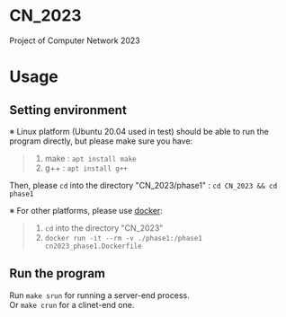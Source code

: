 # CN_2023
Project of Computer Network 2023

# Usage
## Setting environment
※ Linux platform (Ubuntu 20.04 used in test) should be able to run the program directly, but please make sure you have:
> 1. make : ```apt install make```
> 2. g++  : ```apt install g++```<br/>

Then, please ```cd``` into the directory "CN_2023/phase1" : ```cd CN_2023 && cd phase1```<br/>

※ For other platforms, please use [docker][1]:
> 1. ```cd``` into the directory "CN_2023"
> 2. ```docker run -it --rm -v ./phase1:/phase1 cn2023_phase1.Dockerfile```

## Run the program
Run ```make srun``` for running a server-end process. <br/>
Or ```make crun``` for a clinet-end one.

[1]: https://www.docker.com/get-started/
